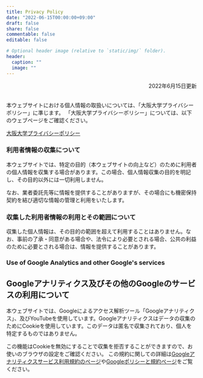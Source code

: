 ```yaml
---
title: Privacy Policy
date: "2022-06-15T00:00:00+09:00"
draft: false
share: false
commentable: false
editable: false

# Optional header image (relative to `static/img/` folder).
header:
  caption: ""
  image: ""
---
```


<div style="text-align: right;">
2022年6月15日更新
</div>
<br />

本ウェブサイトにおける個人情報の取扱いについては、「大阪大学プライバシーポリシー」に準じます。
「大阪大学プライバシーポリシー」については、以下のウェブページをご確認ください。

[大阪大学プライバシーポリシー](https://www.osaka-u.ac.jp/ja/misc/privacy.html)

### 利用者情報の収集について

本ウェブサイトでは、特定の目的（本ウェブサイトの向上など）のために利用者の個人情報を収集する場合があります。この場合、個人情報収集の目的を明記し、その目的以外には一切利用しません。

なお、業者委託先等に情報を提供することがありますが、その場合にも機密保持契約を結び適切な情報の管理と利用をいたします。

### 収集した利用者情報の利用とその範囲について

収集した個人情報は、その目的の範囲を超えて利用することはありません。なお、事前の了承・同意がある場合や、法令により必要とされる場合、公共の利益のために必要とされる場合は、情報を提供することがあります。

### Use of Google Analytics and other Google's services

## Googleアナリティクス及びその他のGoogleのサービスの利用について
本ウェブサイトでは、Googleによるアクセス解析ツール「Googleアナリティクス」、及びYouTubeを使用しています。Googleアナリティクスはデータの収集のためにCookieを使用しています。このデータは匿名で収集されており、個人を特定するものではありません。

この機能はCookieを無効にすることで収集を拒否することができますので、お使いのブラウザの設定をご確認ください。 この規約に関しての詳細は[Googleアナリティクスサービス利用規約のページ](https://marketingplatform.google.com/about/analytics/terms/jp/)や[Googleポリシーと規約ページ](https://policies.google.com/technologies/ads?hl=ja)をご覧ください。

